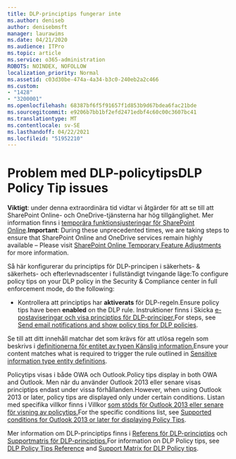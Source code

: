 ```yaml
---
title: DLP-principtips fungerar inte
ms.author: deniseb
author: denisebmsft
manager: laurawims
ms.date: 04/21/2020
ms.audience: ITPro
ms.topic: article
ms.service: o365-administration
ROBOTS: NOINDEX, NOFOLLOW
localization_priority: Normal
ms.assetid: c03d30be-474a-4a34-b3c0-240eb2a2c466
ms.custom:
- "1428"
- "3200001"
ms.openlocfilehash: 68387bf6f5f91657f1d853b9d67bdea6fac21bde
ms.sourcegitcommit: e9206b7bb1bf2efd2471edbf4c60c00c3607bc41
ms.translationtype: MT
ms.contentlocale: sv-SE
ms.lasthandoff: 04/22/2021
ms.locfileid: "51952210"
---
```

# <a name="dlp-policy-tip-issues"></a><span data-ttu-id="03056-102">Problem med DLP-policytips</span><span class="sxs-lookup"><span data-stu-id="03056-102">DLP Policy Tip issues</span></span>

<span data-ttu-id="03056-103">**Viktigt**: under denna extraordinära tid vidtar vi åtgärder för att se till att SharePoint Online- och OneDrive-tjänsterna har hög tillgänglighet. Mer information finns i [temporära funktionsjusteringar för SharePoint Online](https://aka.ms/ODSPAdjustments).</span><span class="sxs-lookup"><span data-stu-id="03056-103">**Important**: During these unprecedented times, we are taking steps to ensure that SharePoint Online and OneDrive services remain highly available – Please visit [SharePoint Online Temporary Feature Adjustments](https://aka.ms/ODSPAdjustments) for more information.</span></span>

<span data-ttu-id="03056-104">Så här konfigurerar du principtips för DLP-principen i säkerhets- & säkerhets- och efterlevnadscenter i fullständigt tvingande läge:</span><span class="sxs-lookup"><span data-stu-id="03056-104">To configure policy tips on your DLP policy in the Security & Compliance center in full enforcement mode, do the following:</span></span>

- <span data-ttu-id="03056-105">Kontrollera att principtips har **aktiverats** för DLP-regeln.</span><span class="sxs-lookup"><span data-stu-id="03056-105">Ensure policy tips have been **enabled** on the DLP rule.</span></span> <span data-ttu-id="03056-106">Instruktioner finns i Skicka [e-postaviseringar och visa principtips för DLP-principer.](https://docs.microsoft.com/microsoft-365/compliance/use-notifications-and-policy-tips)</span><span class="sxs-lookup"><span data-stu-id="03056-106">For steps, see [Send email notifications and show policy tips for DLP policies](https://docs.microsoft.com/microsoft-365/compliance/use-notifications-and-policy-tips).</span></span>

<span data-ttu-id="03056-107">Se till att ditt innehåll matchar det som krävs för att utlösa regeln som beskrivs i [definitionerna för entitet av typen Känslig information.](https://docs.microsoft.com/microsoft-365/compliance/sensitive-information-type-entity-definitions)</span><span class="sxs-lookup"><span data-stu-id="03056-107">Ensure your content matches what is required to trigger the rule outlined in [Sensitive information type entity definitions](https://docs.microsoft.com/microsoft-365/compliance/sensitive-information-type-entity-definitions).</span></span>

<span data-ttu-id="03056-108">Policytips visas i både OWA och Outlook.</span><span class="sxs-lookup"><span data-stu-id="03056-108">Policy tips display in both OWA and Outlook.</span></span> <span data-ttu-id="03056-109">Men när du använder Outlook 2013 eller senare visas principtips endast under vissa förhållanden.</span><span class="sxs-lookup"><span data-stu-id="03056-109">However, when using Outlook 2013 or later, policy tips are displayed only under certain conditions.</span></span> <span data-ttu-id="03056-110">Listan med specifika villkor finns i Villkor [som stöds för Outlook 2013 eller senare för visning av policytips.](https://docs.microsoft.com/microsoft-365/compliance/use-notifications-and-policy-tips)</span><span class="sxs-lookup"><span data-stu-id="03056-110">For the specific conditions list, see [Supported conditions for Outlook 2013 or later for displaying Policy Tips](https://docs.microsoft.com/microsoft-365/compliance/use-notifications-and-policy-tips).</span></span>

<span data-ttu-id="03056-111">Mer information om DLP-principtips finns i [Referens för DLP-principtips](https://docs.microsoft.com/microsoft-365/compliance/dlp-policy-tips-reference?view=o365-worldwide#support-matrix-for-dlp-policy-tips-across-microsoft-apps) och [Supportmatris för DLP-principtips.](https://docs.microsoft.com/microsoft-365/compliance/dlp-policy-tips-reference?view=o365-worldwide#support-matrix-for-dlp-policy-tips-across-microsoft-apps)</span><span class="sxs-lookup"><span data-stu-id="03056-111">For information on DLP Policy tips, see [DLP Policy Tips Reference](https://docs.microsoft.com/microsoft-365/compliance/dlp-policy-tips-reference?view=o365-worldwide#support-matrix-for-dlp-policy-tips-across-microsoft-apps) and [Support Matrix for DLP Policy tips](https://docs.microsoft.com/microsoft-365/compliance/dlp-policy-tips-reference?view=o365-worldwide#support-matrix-for-dlp-policy-tips-across-microsoft-apps).</span></span>